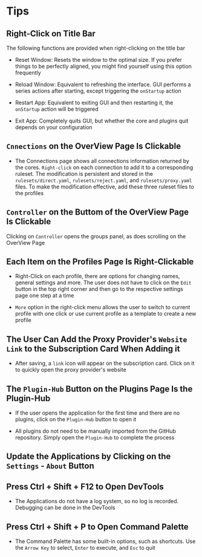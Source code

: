 # Tips

## Right-Click on Title Bar

The following functions are provided when right-clicking on the title bar

- Reset Window: Resets the window to the optimal size. If you prefer things to be perfectly aligned, you might find yourself using this option frequently

- Reload Window: Equivalent to refreshing the interface. GUI performs a series actions after starting, except triggering the `onStartup` action

- Restart App: Equivalent to exiting GUI and then restarting it, the `onStartup` action will be triggered

- Exit App: Completely quits GUI, but whether the core and plugins quit depends on your configuration

## `Cnnections` on the OverView Page Is Clickable

- The Connections page shows all connections information returned by the cores. `Right-click` on each connection to add it to a corresponding ruleset. The modification is persistent and stored in the `rulesets/direct.yaml`, `rulesets/reject.yaml`, and `rulesets/proxy.yaml` files. To make the modification effective, add these three ruleset files to the profiles

## `Controller` on the Buttom of the OverView Page Is Clickable

Clicking on `Controller` opens the groups panel, as does scrolling on the OverView Page

## Each Item on the Profiles Page Is Right-Clickable

- Right-Click on each profile, there are options for changing names, general settings and more. The user does not have to click on the `Edit` button in the top right corner and then go to the respective settings page one step at a time

- `More` option in the right-click menu allows the user to switch to current profile with one click or use current profile as a template to create a new profile

## The User Can Add the Proxy Provider's `Website Link` to the Subscription Card When Adding it

- After saving, a `link` icon will appear on the subscription card. Click on it to quickly open the proxy provider's website

## The `Plugin-Hub` Button on the Plugins Page Is the Plugin-Hub

- If the user opens the application for the first time and there are no plugins, click on the `Plugin-Hub` button to open it

- All plugins do not need to be manually imported from the GitHub repository. Simply open the `Plugin-Hub` to complete the process

## Update the Applications by Clicking on the `Settings` - `About` Button

## Press Ctrl + Shift + F12 to Open DevTools

- The Applications do not have a log system, so no log is recorded. Debugging can be done in the DevTools

## Press Ctrl + Shift + P to Open Command Palette

- The Command Palette has some built-in options, such as shortcuts. Use the `Arrow Key` to select, `Enter` to execute, and `Esc` to quit
